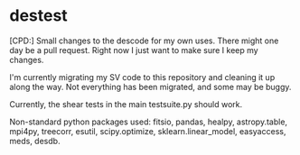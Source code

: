 # destest

[CPD:] Small changes to the descode for my own uses. There might one day be a pull request. Right now I just want to make sure I keep my changes.

I'm currently migrating my SV code to this repository and cleaning it up along the way. Not everything has been migrated, and some may be buggy.

Currently, the shear tests in the main testsuite.py should work.

Non-standard python packages used: fitsio, pandas, healpy, astropy.table, mpi4py, treecorr, esutil, scipy.optimize, sklearn.linear_model, easyaccess, meds, desdb.
